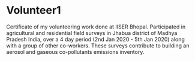 # Volunteer1
Certificate of my volunteering work done at IISER Bhopal. Participated in agricultural and residential field surveys in Jhabua district of Madhya Pradesh India, over a 4 day period (2nd Jan 2020 - 5th Jan 2020) along with a group of other co-workers. These surveys contribute to building an aerosol and gaseous
co-pollutants emissions inventory.
